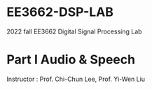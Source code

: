 # EE3662-DSP-LAB  
2022 fall EE3662 Digital Signal Processing Lab  

# Part I Audio & Speech  
Instructor : Prof. Chi-Chun Lee, Prof. Yi-Wen Liu  
